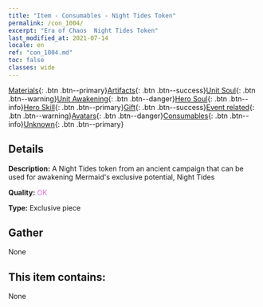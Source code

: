 ```yaml
---
title: "Item - Consumables - Night Tides Token"
permalink: /con_1004/
excerpt: "Era of Chaos  Night Tides Token"
last_modified_at: 2021-07-14
locale: en
ref: "con_1004.md"
toc: false
classes: wide
---
```

 [Materials](/Items/){: .btn .btn--primary}[Artifacts](/Items/Artifacts/){: .btn .btn--success}[Unit Soul](/Items/UnitSoul/){: .btn .btn--warning}[Unit Awakening](/Items/UnitAwakening/){: .btn .btn--danger}[Hero Soul](/Items/HeroSoul/){: .btn .btn--info}[Hero Skill](/Items/HeroSkill/){: .btn .btn--primary}[Gift](/Items/Gift/){: .btn .btn--success}[Event related](/Items/Events/){: .btn .btn--warning}[Avatars](/Items/Avatars/){: .btn .btn--danger}[Consumables](/Items/Consumables/){: .btn .btn--info}[Unknown](/Items/Unknown/){: .btn .btn--primary}

## Details
 **Description:** A Night Tides token from an ancient campaign that can be used for awakening Mermaid's exclusive potential, Night Tides

 **Quality:** <span style="color: #DA70D6">OK</span>

 **Type:** Exclusive piece

## Gather

  None

## This item contains:

  None


